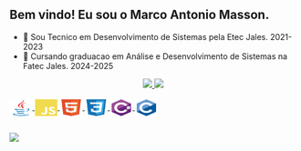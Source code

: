 ## Bem vindo! Eu sou o Marco Antonio Masson.

- 🔭 Sou Tecnico em Desenvolvimento de Sistemas pela Etec Jales. 2021-2023
- 🔭 Cursando graduacao em Análise e Desenvolvimento de Sistemas na Fatec Jales. 2024-2025

<div align="center">
  <a href="https://github.com/marcoantonio-dev/">
  <img height="165em" src="https://github-readme-stats.vercel.app/api?username=marcoantonio-dev&show_icons=true&theme=dark&include_all_commits=true&count_private=true"/>
  <img height="165em" src="https://github-readme-stats.vercel.app/api/top-langs/?username=marcoantonio-dev&layout=compact&langs_count=7&theme=dark"/>
</div>

<div style="display: inline_block"><br>
  <img align="center" alt="Java logo" height="30" width="40" src="https://raw.githubusercontent.com/devicons/devicon/master/icons/java/java-original.svg">
  <img align="center" alt="Js logo" height="30" width="40" src="https://raw.githubusercontent.com/devicons/devicon/master/icons/javascript/javascript-plain.svg">
  <img align="center" alt="HTML logo" height="30" width="40" src="https://raw.githubusercontent.com/devicons/devicon/master/icons/html5/html5-original.svg">
  <img align="center" alt="CSS logo" height="30" width="40" src="https://raw.githubusercontent.com/devicons/devicon/master/icons/css3/css3-original.svg">
  <img align="center" alt="Csharp logo" height="30" width="40" src="https://raw.githubusercontent.com/devicons/devicon/master/icons/csharp/csharp-original.svg">
  <img align="center" alt="Csharp logo" height="30" width="40" src="https://raw.githubusercontent.com/devicons/devicon/master/icons/c/c-original.svg">
</div>

##
 
<div> 
  <a href="https://www.linkedin.com/in/jeffersonpasserini" target="_blank"><img src="https://img.shields.io/badge/-LinkedIn-%230077B5?style=for-the-badge&logo=linkedin&logoColor=white" target="_blank"></a>  
</div>

